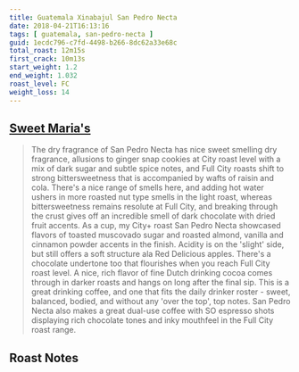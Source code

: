 ```yaml
---
title: Guatemala Xinabajul San Pedro Necta
date: 2018-04-21T16:13:16
tags: [ guatemala, san-pedro-necta ]
guid: 1ecdc796-c7fd-4498-b266-8dc62a33e68c
total_roast: 12m15s
first_crack: 10m13s
start_weight: 1.2
end_weight: 1.032
roast_level: FC
weight_loss: 14
---
```


## [Sweet Maria's][sm]

[sm]: https://web.archive.org/web/20180304214342/https://www.sweetmarias.com/product/guatemala-xinabajul-san-pedro-necta

> The dry fragrance of San Pedro Necta has nice sweet smelling dry fragrance,
> allusions to ginger snap cookies at City roast level with a mix of dark sugar
> and subtle spice notes, and Full City roasts shift to strong bittersweetness
> that is accompanied by wafts of raisin and cola. There's a nice range of
> smells here, and adding hot water ushers in more roasted nut type smells in
> the light roast, whereas bittersweetness remains resolute at Full City, and
> breaking through the crust gives off an incredible smell of dark chocolate
> with dried fruit accents. As a cup, my City+ roast San Pedro Necta showcased
> flavors of toasted muscovado sugar and roasted almond, vanilla and cinnamon
> powder accents in the finish. Acidity is on the 'slight' side, but still
> offers a soft structure ala Red Delicious apples. There's a chocolate
> undertone too that flourishes when you reach Full City roast level. A nice,
> rich flavor of fine Dutch drinking cocoa comes through in darker roasts and
> hangs on long after the final sip. This is a great drinking coffee, and one
> that fits the daily drinker roster - sweet, balanced, bodied, and without any
> 'over the top', top notes. San Pedro Necta also makes a great dual-use coffee
> with SO espresso shots displaying rich chocolate tones and inky mouthfeel in
> the Full City roast range.

## Roast Notes
